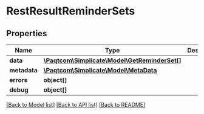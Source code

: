 # RestResultReminderSets

## Properties

 Name         | Type                                                            | Description | Notes      
--------------|-----------------------------------------------------------------|-------------|------------
 **data**     | [**\Paqtcom\Simplicate\Model\GetReminderSet[]**](GetReminderSet.md) |             | [optional] 
 **metadata** | [**\Paqtcom\Simplicate\Model\MetaData**](MetaData.md)               |             | [optional] 
 **errors**   | **object[]**                                                    |             | [optional] 
 **debug**    | **object[]**                                                    |             | [optional] 

[[Back to Model list]](../README.md#documentation-for-models) [[Back to API list]](../README.md#documentation-for-api-endpoints) [[Back to README]](../README.md)


